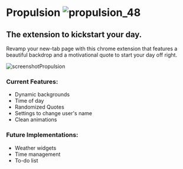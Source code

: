 # Propulsion ![propulsion_48](https://user-images.githubusercontent.com/10060614/108627522-e5460b80-740a-11eb-9c26-f592f4c0bc88.png)

## The extension to kickstart your day.

Revamp your new-tab page with this chrome extension that features a beautiful backdrop and a motivational quote to start your day off right.

![screenshotPropulsion](https://user-images.githubusercontent.com/10060614/108626904-71eeca80-7407-11eb-8984-09a92550892e.PNG)

### Current Features:

- Dynamic backgrounds
- Time of day
- Randomized Quotes
- Settings to change user's name
- Clean animations

### Future Implementations:

- Weather widgets
- Time management
- To-do list
